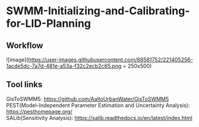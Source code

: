 # SWMM-Initializing-and-Calibrating-for-LID-Planning
## Workflow  
  ![image](https://user-images.githubusercontent.com/88581752/221405256-1acde5dc-7a7d-481e-a53a-f32c2ecb2c65.png = 250x500)  
  
## Tool links
GisToSWMM5: https://github.com/AaltoUrbanWater/GisToSWMM5  
PEST(Model-Independent Parameter Estimation and Uncertainty Analysis): https://pesthomepage.org/  
SALib(Sensitivity Analysis): https://salib.readthedocs.io/en/latest/index.html
